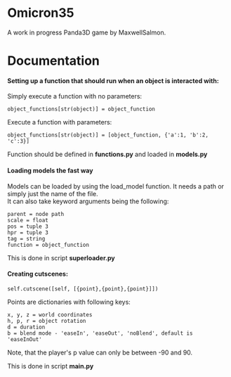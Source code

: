 # Omicron35
A work in progress Panda3D game by MaxwellSalmon.

# Documentation
#### Setting up a function that should run when an object is interacted with:

Simply execute a function with no parameters:

```object_functions[str(object)] = object_function```

Execute a function with parameters:

```object_functions[str(object)] = [object_function, {'a':1, 'b':2, 'c':3}]```

Function should be defined in **functions.py** and loaded in **models.py**

#### Loading models the fast way
Models can be loaded by using the load_model function. It needs a path or simply just the name of the file.<br>
It can also take keyword arguments being the following:

```
parent = node path
scale = float
pos = tuple 3
hpr = tuple 3
tag = string
function = object_function
```
This is done in script **superloader.py**

#### Creating cutscenes:
```
self.cutscene([self, [{point},{point},{point}]])
```
Points are dictionaries with following keys:
```
x, y, z = world coordinates
h, p, r = object rotation
d = duration
b = blend mode - 'easeIn', 'easeOut', 'noBlend', default is 'easeInOut'
```
Note, that the player's p value can only be between -90 and 90.

This is done in script **main.py**
